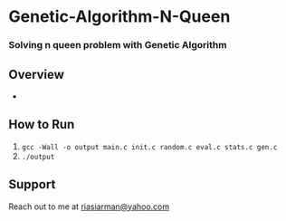 # Genetic-Algorithm-N-Queen
### Solving n queen problem with Genetic Algorithm

## Overview
*

## How to Run
1. ``gcc -Wall -o output main.c init.c random.c eval.c stats.c gen.c``
2. ``./output``


## Support
Reach out to me at riasiarman@yahoo.com
